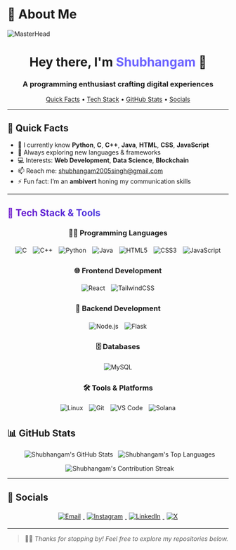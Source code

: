 # 👋 About Me

<p align="center>
  <img src="https://media.giphy.com/media/hvRJCLFzcasrR4ia7z/giphy.gif" alt="👋 Wave" width="50"/>
  <img src="https://user-images.githubusercontent.com/10498744/210012254-234538ff-d198-48aa-8964-37e6fd45d227.gif" alt="MasterHead" />
</p>

<h1 align="center">
  Hey there, I'm <span style="color:#6C63FF;">Shubhangam</span> 👋
</h1>
<h3 align="center">
  A programming enthusiast crafting digital experiences
</h3>

<p align="center">
  <a href="#quick-facts">Quick Facts</a> •
  <a href="#tech-stack">Tech Stack</a> •
  <a href="#github-stats">GitHub Stats</a> •
  <a href="#socials">Socials</a>
</p>

---

## 🚀 Quick Facts

- 🌱 I currently know **Python**, **C**, **C++**, **Java**, **HTML**, **CSS**, **JavaScript**  
- 🧠 Always exploring new languages & frameworks  
- 💻 Interests: **Web Development**, **Data Science**, **Blockchain**  
- 📫 Reach me: [shubhangam2005singh@gmail.com](mailto:shubhangam2005singh@gmail.com)  
- ⚡ Fun fact: I’m an **ambivert** honing my communication skills  

---

<!-- 🔧 Tech Stack & Tools -->

<h2 style="
  background: linear-gradient(90deg, #6a11cb, #2575fc);
  -webkit-background-clip: text;
  color: transparent;
">
  🔧 Tech Stack & Tools
</h2>

<div align="center">

  <!-- 👨‍💻 Programming Languages -->
  <h3 align="center">👨‍💻 Programming Languages</h3>
  <img
    src="https://img.shields.io/badge/C-00599C?style=for-the-badge&logo=c&logoColor=white"
    alt="C" style="margin:5px;"
  />
  <img
    src="https://img.shields.io/badge/C++-00599C?style=for-the-badge&logo=c%2B%2B&logoColor=white"
    alt="C++" style="margin:5px;"
  />
  <img
    src="https://img.shields.io/badge/Python-3776AB?style=for-the-badge&logo=python&logoColor=white"
    alt="Python" style="margin:5px;"
  />
  <img
    src="https://img.shields.io/badge/Java-ED8B00?style=for-the-badge&logo=openjdk&logoColor=white"
    alt="Java" style="margin:5px;"
  />
  <img
    src="https://img.shields.io/badge/HTML5-E34F26?style=for-the-badge&logo=html5&logoColor=white"
    alt="HTML5" style="margin:5px;"
  />
  <img
    src="https://img.shields.io/badge/CSS3-1572B6?style=for-the-badge&logo=css3&logoColor=white"
    alt="CSS3" style="margin:5px;"
  />
  <img
    src="https://img.shields.io/badge/JavaScript-F7DF1E?style=for-the-badge&logo=javascript&logoColor=black"
    alt="JavaScript" style="margin:5px;"
  />

  <br>

  <!-- 🌐 Frontend Development -->
  <h3 align="center">🌐 Frontend Development</h3>
  <img
    src="https://img.shields.io/badge/React-20232A?style=for-the-badge&logo=react&logoColor=61DAFB"
    alt="React" style="margin:5px;"
  />
  <img
    src="https://img.shields.io/badge/TailwindCSS-0EA5E9?style=for-the-badge&logo=tailwindcss&logoColor=white"
    alt="TailwindCSS" style="margin:5px;"
  />

  <br>

  <!-- 🧠 Backend Development -->
  <h3 align="center">🧠 Backend Development</h3>
  <img
    src="https://img.shields.io/badge/Node.js-339933?style=for-the-badge&logo=nodedotjs&logoColor=white"
    alt="Node.js" style="margin:5px;"
  />
  <img
    src="https://img.shields.io/badge/Flask-000000?style=for-the-badge&logo=flask&logoColor=white"
    alt="Flask" style="margin:5px;"
  />

  <br>

  <!-- 🗄️ Databases -->
  <h3 align="center">🗄️ Databases</h3>
  <img
    src="https://img.shields.io/badge/MySQL-00758F?style=for-the-badge&logo=mysql&logoColor=white"
    alt="MySQL" style="margin:5px;"
  />

  <br>

  <!-- 🛠️ Tools & Platforms -->
  <h3 align="center">🛠️ Tools & Platforms</h3>
  <img
    src="https://img.shields.io/badge/Linux-FCC624?style=for-the-badge&logo=linux&logoColor=black"
    alt="Linux" style="margin:5px;"
  />
  <img
    src="https://img.shields.io/badge/Git-F05032?style=for-the-badge&logo=git&logoColor=white"
    alt="Git" style="margin:5px;"
  />
  <img
    src="https://img.shields.io/badge/VS%20Code-007ACC?style=for-the-badge&logo=visual-studiocode&logoColor=white"
    alt="VS Code" style="margin:5px;"
  />
  <img
    src="https://img.shields.io/badge/Solana-00FFA3?style=for-the-badge&logo=solana&logoColor=black"
    alt="Solana" style="margin:5px;"
  />

</div>


## 📊 GitHub Stats

<p align="center">
  <img align="center" src="https://github-readme-stats.vercel.app/api?username=shubhangam-singh&show_icons=true&theme=tokyonight&include_all_commits=true&count_private=true" alt="Shubhangam's GitHub Stats"/>
  <img align="center" src="https://github-readme-stats.vercel.app/api/top-langs/?username=shubhangam-singh&layout=compact&theme=tokyonight" alt="Shubhangam's Top Languages"/>
</p>

<p align="center">
  <img align="center" src="https://streak-stats.demolab.com/?user=shubhangam-singh&theme=tokyonight" alt="Shubhangam's Contribution Streak"/>
</p>

---

## 📱 Socials

<p align="center">
  <a href="mailto:shubhangam2005singh@gmail.com" target="_blank">
    <img
      src="https://img.shields.io/badge/Email-shubhangam2005singh@gmail.com-D14836?style=for-the-badge&logo=gmail&logoColor=white"
      alt="Email"
      style="margin:5px;"
    />
  </a>
  <a href="https://instagram.com/shubhixion" target="_blank">
    <img
      src="https://img.shields.io/badge/Instagram-@shubhixion-E4405F?style=for-the-badge&logo=instagram&logoColor=white"
      alt="Instagram"
      style="margin:5px;"
    />
  </a>
  <a href="https://www.linkedin.com/in/shubhangam2005singh" target="_blank">
    <img
      src="https://img.shields.io/badge/LinkedIn-shubhangam2005singh-0A66C2?style=for-the-badge&logo=linkedin&logoColor=white"
      alt="LinkedIn"
      style="margin:5px;"
    />
  </a>
  <a href="https://x.com/Shubhangam28" target="_blank">
    <img
      src="https://img.shields.io/badge/X-@Shubhangam28-1DA1F2?style=for-the-badge&logo=twitter&logoColor=white"
      alt="X"
      style="margin:5px;"
    />
  </a>
</p>

---

> 🧑‍💻 _Thanks for stopping by! Feel free to explore my repositories below._
